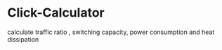 # Click-Calculator
calculate traffic ratio , switching capacity, power consumption and heat dissipation
